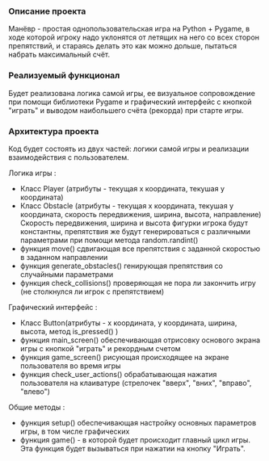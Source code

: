 ### Описание проекта
Манёвр - простая однопользовательская игра на Python + Pygame, в ходе которой игроку надо уклонятся от летящих на него со всех сторон препятствий, и стараясь делать это как можно дольше, пытаться набрать максимальный счёт.

### Реализуемый функционал
Будет реализована логика самой игры, ее визуальное сопровождение при помощи библиотеки Pygame и графический интерфейс с кнопкой "играть" и выводом наибольшего счёта (рекорда) при старте игры.

### Архитектура проекта
Код будет состоять из двух частей: логики самой игры и реализации взаимодействия с пользователем.

Логика игры :
- Класс Player (атрибуты - текущая x координата, текушая y координата)
- Класс Obstacle  (атрибуты - текущая x координата, текушая y координата, скорость передвижения, ширина, высота, направление)
Скорость передвижения, ширина и высота фигурки игрока будут константны, препятствия же будут генерироваться с различными параметрами при помощи метода random.randint()
- функция move() сдвигающая все препятствия с заданной скоростью в заданном направлении
- функция generate_obstacles() генирующая препятствия со случайными параметрами
- функция check_collisions() проверяющая не пора ли закончить игру (не столкнулся ли игрок с препятствием)

Графический интерфейс :
- Класс Button(атрибуты - x координата, y координата, ширина, высота, метод is_pressed() )
- функция main_screen() обеспечивающая отрисовку основого экрана игры с кнопкой "играть" и рекордным счетом
- функция game_screen() рисующая происходящее на экране пользователя во время игры
- функция check_user_actions() обрабатывающая нажатия пользователя на клаиватуре (стрелочек "вверх", "вних", "вправо", "влево")

Общие методы :
- функция setup() обеспечивающая настройку основных параметров игры, в том числе графических
- функция game() - в которой будет происходит главный цикл игры. Эта функция будет вызываться при нажатии на кнопку "Играть".
